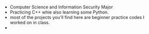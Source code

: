 - Computer Science and Information Security Major
- Practicing C++ whie also learning some Python.
- most of the projects you'll find here are beginner practice codes I worked on in class.
- 
